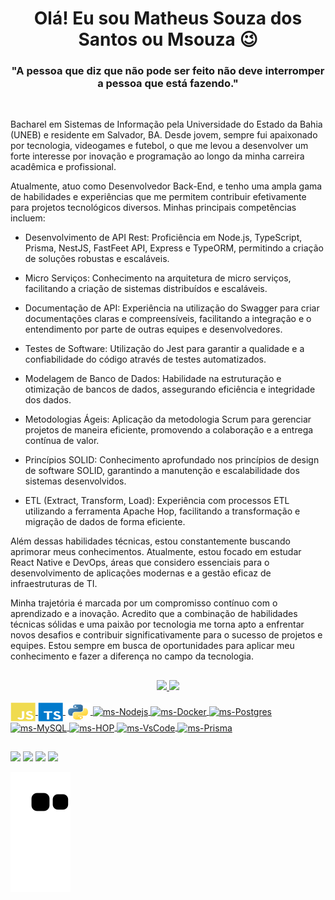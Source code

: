 
<div align="center">
  <p>
    <h1>Olá! Eu sou Matheus Souza dos Santos ou Msouza 😉</h1>
    <h3>"A pessoa que diz que não pode ser feito não deve interromper a pessoa que está fazendo."</h3>
  </p>
</div><br>

Bacharel em Sistemas de Informação pela Universidade do Estado da Bahia (UNEB) e residente em Salvador, BA. Desde jovem, sempre fui apaixonado por tecnologia, videogames e futebol, o que me levou a desenvolver um forte interesse por inovação e programação ao longo da minha carreira acadêmica e profissional.

Atualmente, atuo como Desenvolvedor Back-End, e tenho uma ampla gama de habilidades e experiências que me permitem contribuir efetivamente para projetos tecnológicos diversos. Minhas principais competências incluem:

- Desenvolvimento de API Rest: Proficiência em Node.js, TypeScript, Prisma, NestJS, FastFeet API, Express e TypeORM, permitindo a criação de soluções robustas e escaláveis.

- Micro Serviços: Conhecimento na arquitetura de micro serviços, facilitando a criação de sistemas distribuídos e escaláveis.

- Documentação de API: Experiência na utilização do Swagger para criar documentações claras e compreensíveis, facilitando a integração e o entendimento por parte de outras equipes e desenvolvedores.

- Testes de Software: Utilização do Jest para garantir a qualidade e a confiabilidade do código através de testes automatizados.

- Modelagem de Banco de Dados: Habilidade na estruturação e otimização de bancos de dados, assegurando eficiência e integridade dos dados.

- Metodologias Ágeis: Aplicação da metodologia Scrum para gerenciar projetos de maneira eficiente, promovendo a colaboração e a entrega contínua de valor.

- Princípios SOLID: Conhecimento aprofundado nos princípios de design de software SOLID, garantindo a manutenção e escalabilidade dos sistemas desenvolvidos.

- ETL (Extract, Transform, Load): Experiência com processos ETL utilizando a ferramenta Apache Hop, facilitando a transformação e migração de dados de forma eficiente.

Além dessas habilidades técnicas, estou constantemente buscando aprimorar meus conhecimentos. Atualmente, estou focado em estudar React Native e DevOps, áreas que considero essenciais para o desenvolvimento de aplicações modernas e a gestão eficaz de infraestruturas de TI.

Minha trajetória é marcada por um compromisso contínuo com o aprendizado e a inovação. Acredito que a combinação de habilidades técnicas sólidas e uma paixão por tecnologia me torna apto a enfrentar novos desafios e contribuir significativamente para o sucesso de projetos e equipes. Estou sempre em busca de oportunidades para aplicar meu conhecimento e fazer a diferença no campo da tecnologia.

##

<div align="center">
  <a href="https://github.com/Msouza-95">
  <img height="180em" src="https://github-readme-stats.vercel.app/api?username=Msouza-95&show_icons=true&theme=merko&include_all_commits=true&count_private=true"/>
  <img height="180em" src="https://github-readme-stats.vercel.app/api/top-langs/?username=Msouza-95&layout=compact&langs_count=7&theme=merko"/>
</div>
<div style="display: inline_block"><br>
  <img align="center" alt="ms-Js" height="30" width="40" src="https://raw.githubusercontent.com/devicons/devicon/master/icons/javascript/javascript-plain.svg">
  <img align="center" alt="ms-Ts" height="30" width="40" src="https://raw.githubusercontent.com/devicons/devicon/master/icons/typescript/typescript-plain.svg">
  <img align="center" alt="ms-Python" height="30" width="40" src="https://raw.githubusercontent.com/devicons/devicon/master/icons/python/python-original.svg">
  <img align="center" alt="ms-Nodejs" height="40" width="50" src="https://nodejs.org/static/images/logos/nodejs-new-pantone-white.svg">
  <img align="center" alt="ms-Docker" height="30" width="40" src="https://cdn.worldvectorlogo.com/logos/docker.svg">
   <img align="center" alt="ms-Postgres" height="30" width="40" href="#" src="https://www.vectorlogo.zone/logos/postgresql/postgresql-icon.svg">
  <img align="center" alt="ms-MySQL" height="30" width="40" src="https://www.vectorlogo.zone/logos/mysql/mysql-official.svg">
  <img align="center" alt="ms-HOP" height="30" width="40"  href="#" src="https://hop.incubator.apache.org/img/hop-logo.svg">
  <img align="center" alt="ms-VsCode" height="30" width="40" src="https://cdn.worldvectorlogo.com/logos/visual-studio-code-1.svg">
  <img align="center" alt="ms-Prisma" height="30" width="40" src="https://cdn.worldvectorlogo.com/logos/prisma-2.svg">
  
</div>

   ##
 
<div> 
  <a href="https://www.linkedin.com/in/matheus-souza-dos-santos-ba486522b/" target="_blank"><img src="https://img.shields.io/badge/-LinkedIn-%230077B5?style=for-the-badge&logo=linkedin&logoColor=white" target="_blank"></a> 
  <a href="https://www.instagram.com/teu.souza" target="_blank"><img src="https://img.shields.io/badge/-Instagram-%23E4405F?style=for-the-badge&logo=instagram&logoColor=white" target="_blank"></a>
  <a href="mailto:msdsantos96@gmail.com"><img src="https://img.shields.io/badge/-Gmail-%23333?style=for-the-badge&logo=gmail&logoColor=white" target="_blank"></a>
  <a href="https://discord.com/channels/@msouza#8142" target="_blank"><img src="https://img.shields.io/badge/Discord-7289DA?style=for-the-badge&logo=discord&logoColor=white"></a> 
  
 
  ![Snake animation](https://github.com/Msouza-95/Msouza-95/blob/output/github-contribution-grid-snake.svg)
 
</div>


